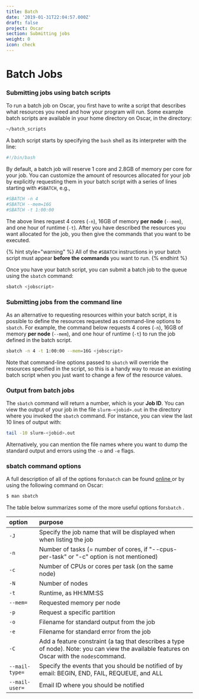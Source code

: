 ```yaml
---
title: Batch
date: '2019-01-31T22:04:57.000Z'
draft: false
project: Oscar
section: Submitting jobs
weight: 0
icon: check
---
```


# Batch Jobs

### Submitting jobs using batch scripts

To run a batch job on Oscar, you first have to write a script that describes what resources you need and how your program will run. Some example batch scripts are available in your home directory on Oscar, in the directory:

```bash
~/batch_scripts
```

A batch script starts by specifying the `bash` shell as its interpreter with the line:

```bash
#!/bin/bash
```

By default, a batch job will reserve 1 core and 2.8GB of memory per core for your job. You can customize the amount of resources allocated for your job by explicitly requesting them in your batch script with a series of lines starting with `#SBATCH`, e.g.,

```bash
#SBATCH -n 4
#SBATCH --mem=16G
#SBATCH -t 1:00:00
```

The above lines request 4 cores \(`-n`\), 16GB of memory **per node** \(`--mem`\), and one hour of runtime \(`-t`\). After you have described the resources you want allocated for the job, you then give the commands that you want to be executed.

{% hint style="warning" %}
All of the `#SBATCH` instructions in your batch script must appear **before the commands** you want to run.
{% endhint %}

Once you have your batch script, you can submit a batch job to the queue using the `sbatch` command:

```bash
sbatch <jobscript>
```

### Submitting jobs from the command line

As an alternative to requesting resources within your batch script, it is possible to define the resources requested as command-line options to `sbatch`. For example, the command below requests 4 cores \(`-n`\), 16GB of memory **per node** \(`--mem`\), and one hour of runtime \(`-t`\) to run the job defined in the batch script.

```bash
sbatch -n 4 -t 1:00:00 --mem=16G <jobscript>
```

Note that command-line options passed to `sbatch` will override the resources specified in the script, so this is a handy way to reuse an existing batch script when you just want to change a few of the resource values.

### Output from batch jobs

The `sbatch` command will return a number, which is your **Job ID**. You can view the output of your job in the file `slurm-<jobid>.out` in the directory where you invoked the `sbatch` command. For instance, you can view the last 10 lines of output with:

```bash
tail -10 slurm-<jobid>.out
```

Alternatively, you can mention the file names where you want to dump the standard output and errors using the `-o` and `-e` flags.

### sbatch command options

A full description of all of the options for`sbatch` can be found [online ](https://slurm.schedmd.com/sbatch.html)or by using the following command on Oscar:

```bash
$ man sbatch
```

The table below summarizes some of the more useful options for`sbatch` .

| option | purpose |
| :--- | :--- |
| `-J` | Specify the job name that will be displayed when when listing the job |
| `-n` | Number of tasks \(= number of cores, if "--cpus-per-task" or "-c" option is not mentioned\) |
| `-c` | Number of CPUs or cores per task \(on the same node\) |
| `-N` | Number of nodes |
| `-t` | Runtime, as HH:MM:SS |
| `--mem=` | Requested memory per node |
| `-p` | Request a specific partition |
| `-o` | Filename for standard output from the job |
| `-e` | Filename for standard error from the job |
| `-C` | Add a feature constraint \(a tag that describes a type of node\). Note: you can view the available features on Oscar with the `nodes`command. |
| `--mail-type=` | Specify the events that you should be notified of by email: BEGIN, END, FAIL, REQUEUE, and ALL |
| `--mail-user=` | Email ID where you should be notified |



